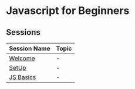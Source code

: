 # Javascript for Beginners

## Sessions
| Session Name                                      | Topic |
| :------------------------------------------------ | :-------- |
| [Welcome](./sessions/00_Welcome/)| - |
| [SetUp](./sessions/01_SetUp/sandbox/index.html)| - |
| [JS Basics](./sessions/02_JS_Basics/sandbox/index.html)| - |
